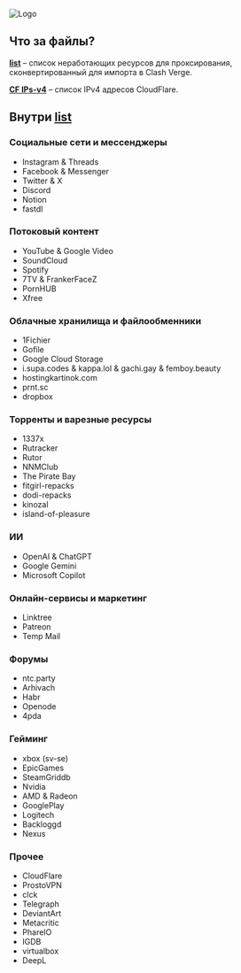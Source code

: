 ![Logo](https://i.ibb.co/wZFzxrd2/freeinternet.png)

## Что за файлы?
[**list**](https://github.com/rknbypass/blocked-domains-list/blob/main/list) – список неработающих ресурсов для проксирования, сконвертированный для импорта в Clash Verge.  

[**CF IPs-v4**](https://github.com/rknbypass/blocked-domains-list/blob/main/CF%20IPs-v4) – список IPv4 адресов CloudFlare.

## Внутри [**list**](https://github.com/rknbypass/blocked-domains-list/blob/main/list)
### Социальные сети и мессенджеры
- Instagram & Threads
- Facebook & Messenger
- Twitter & X
- Discord
- Notion
- fastdl
### Потоковый контент
- YouTube & Google Video
- SoundCloud
- Spotify
- 7TV & FrankerFaceZ
- PornHUB
- Xfree
### Облачные хранилища и файлообменники
- 1Fichier
- Gofile
- Google Cloud Storage
- i.supa.codes & kappa.lol & gachi.gay & femboy.beauty
- hostingkartinok.com
- prnt.sc
- dropbox
### Торренты и варезные ресурсы
- 1337x
- Rutracker
- Rutor
- NNMClub
- The Pirate Bay
- fitgirl-repacks
- dodi-repacks
- kinozal
- island-of-pleasure
### ИИ
- OpenAI & ChatGPT
- Google Gemini
- Microsoft Copilot
### Онлайн-сервисы и маркетинг
- Linktree
- Patreon
- Temp Mail
### Форумы
- ntc.party
- Arhivach
- Habr
- Openode
- 4pda
### Гейминг
- xbox (sv-se)
- EpicGames
- SteamGriddb
- Nvidia
- AMD & Radeon
- GooglePlay
- Logitech
- Backloggd
- Nexus
### Прочее
- CloudFlare
- ProstoVPN
- clck
- Telegraph
- DeviantArt
- Metacritic
- PhareIO
- IGDB
- virtualbox
- DeepL
